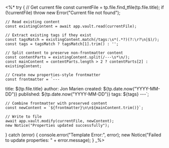<%*
try {
    // Get current file
    const currentFile = tp.file.find_tfile(tp.file.title);
    if (!currentFile) throw new Error("Current file not found");
    
    // Read existing content
    const existingContent = await app.vault.read(currentFile);
    
    // Extract existing tags if they exist
    const tagsMatch = existingContent.match(/tags:\s*(.*?)(?:\r?\n|$)/);
    const tags = tagsMatch ? tagsMatch[1].trim() : '';
    
    // Split content to preserve non-frontmatter content
    const contentParts = existingContent.split(/---\s*\n/);
    const mainContent = contentParts.length > 2 ? contentParts[2] : existingContent;
    
    // Create new properties-style frontmatter
    const frontmatter = `---
title: ${tp.file.title}
author: Jon Marien
created: ${tp.date.now("YYYY-MM-DD")}
published: ${tp.date.now("YYYY-MM-DD")}
tags: ${tags}
---`;

    // Combine frontmatter with preserved content
    const newContent = `${frontmatter}\n\n${mainContent.trim()}`;
    
    // Write to file
    await app.vault.modify(currentFile, newContent);
    new Notice("Properties updated successfully");
    
} catch (error) {
    console.error("Template Error:", error);
    new Notice("Failed to update properties: " + error.message);
}
_%>
